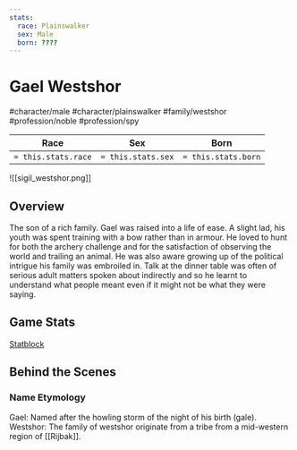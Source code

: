 ```yaml
---
stats:
  race: Plainswalker
  sex: Male
  born: ????
---
```


# Gael Westshor
#character/male #character/plainswalker #family/westshor #profession/noble #profession/spy

Race | Sex | Born
-----|-----|-----
`= this.stats.race` | `= this.stats.sex` | `= this.stats.born` | `= this.stats.died`

![[sigil_westshor.png]]

## Overview
The son of a rich family. Gael was raised into a life of ease. A slight lad, his youth was spent training with a bow rather than in armour. He loved to hunt for both the archery challenge and for the satisfaction of observing the world and trailing an animal. He was also aware growing up of the political intrigue his family was embroiled in. Talk at the dinner table was often of serious adult matters spoken about indirectly and so he learnt to understand what people meant even if it might not be what they were saying.

## Game Stats
[Statblock](https://imp1.github.io/statblocks/statblock.html?load=Gale+Westshore)

## Behind the Scenes
### Name Etymology
Gael: Named after the howling storm of the night of his birth (gale).
Westshor: The family of westshor originate from a tribe from a mid-western region of [[Rijbak]].